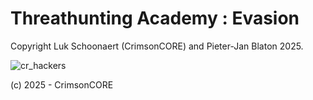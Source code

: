 # Threathunting Academy : Evasion
Copyright Luk Schoonaert (CrimsonCORE) and Pieter-Jan Blaton 2025.

![cr_hackers](https://github.com/user-attachments/assets/dfb9fca6-db9c-4cdd-a6d2-a5e822fc36bc)

(c) 2025 - CrimsonCORE